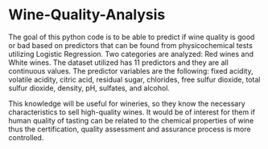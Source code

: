 # Wine-Quality-Analysis
The goal of this python code is to be able to predict if wine quality is good or bad based on predictors that can be found from physicochemical tests utilizing Logistic Regression. Two categories are analyzed: Red wines and White wines. The dataset utilized has 11 predictors and they are all continuous values. The predictor variables are the following: fixed acidity, volatile acidity, citric acid, residual sugar, chlorides, free sulfur dioxide, total sulfur dioxide, density, pH, sulfates, and alcohol. 

This knowledge will be useful for wineries, so they know the necessary characteristics to sell high-quality wines. It would be of interest for them if human quality of tasting can be related to the chemical properties of wine thus the certification, quality assessment and assurance process is more controlled.
